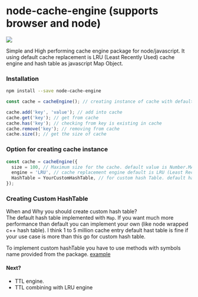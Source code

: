 # node-cache-engine (supports browser and node)

[![](https://github.com/benhurdavies/node-cache-engine/workflows/Test%20CI/badge.svg?branch=master)](https://github.com/benhurdavies/node-cache-engine/actions?query=workflow%3A%22Test+CI%22)

Simple and High performing cache engine package for node/javascript. It using default cache replacement is LRU (Least Recently Used) cache engine and hash table as javascript Map Object.

### Installation

```bash
npm install --save node-cache-engine
```

```javascript
const cache = cacheEngine(); // creating instance of cache with default configuration

cache.add('key', 'value'); // add into cache
cache.get('key'); // get from cache
cache.has('key'); // checking from key is existing in cache
cache.remove('key'); // removing from cache
cache.size(); // get the size of cache
```

### Option for creating cache instance

```javascript
const cache = cacheEngine({
  size = 100, // Maximum size for the cache. default value is Number.MAX_SAFE_INTEGER
  engine = 'LRU', // cache replacement engine default is LRU (Least Recently Used)
  HashTable = YourCustomHashTable, // for custom hash Table. default hastTable is 'src/dataStructure/HashTable.js'
}); 
```

### Creating Custom HashTable
When and Why you should create custom hash table?  
The default hash table implemented with `Map`. If you want much more performance than default you can implement your own (like node wrapped c++ hash table). I think 1 to 5 million cache entry default hast table is fine if your use case is more than this go for custom hash table.  

To implement custom hashTable you have to use methods with symbols name provided from the package. [example](src/featureTest/customHashTable.test.js)


#### Next?
* TTL engine.
* TTL combining with LRU engine
